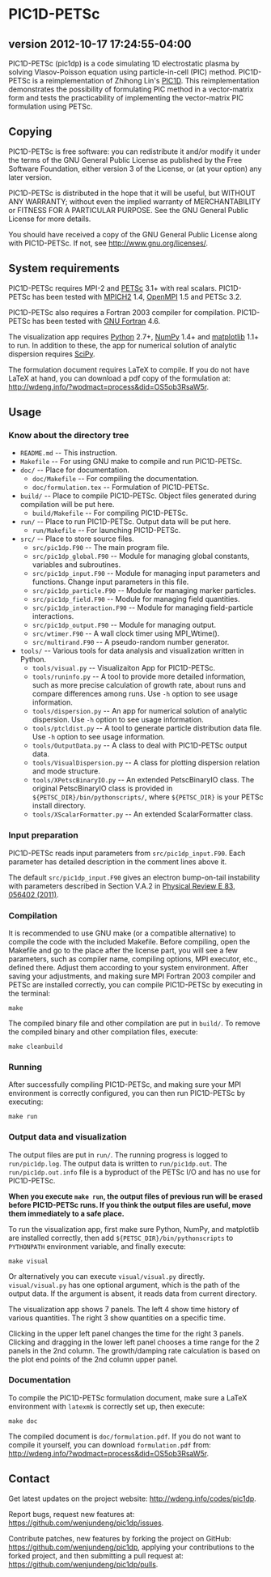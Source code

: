 PIC1D-PETSc
===========
version 2012-10-17 17:24:55-04:00
---------------------------------

PIC1D-PETSc (pic1dp) is a code simulating 1D electrostatic plasma by solving
Vlasov-Poisson equation using particle-in-cell (PIC) method.  PIC1D-PETSc is a
reimplementation of Zhihong Lin's
[PIC1D](http://phoenix.ps.uci.edu/zlin/pic1d/).  This reimplementation
demonstrates the possibility of formulating PIC method in a vector-matrix form
and tests the practicability of implementing the vector-matrix PIC formulation
using PETSc.


Copying
-------

PIC1D-PETSc is free software: you can redistribute it and/or modify
it under the terms of the GNU General Public License as published by
the Free Software Foundation, either version 3 of the License, or
(at your option) any later version.

PIC1D-PETSc is distributed in the hope that it will be useful,
but WITHOUT ANY WARRANTY; without even the implied warranty of
MERCHANTABILITY or FITNESS FOR A PARTICULAR PURPOSE.  See the
GNU General Public License for more details.

You should have received a copy of the GNU General Public License
along with PIC1D-PETSc.  If not, see <http://www.gnu.org/licenses/>.


System requirements
-------------------

PIC1D-PETSc requires MPI-2 and [PETSc](http://www.mcs.anl.gov/petsc/) 3.1+ with
real scalars.  PIC1D-PETSc has been tested with
[MPICH2](http://www.mcs.anl.gov/research/projects/mpich2/) 1.4,
[OpenMPI](http://www.open-mpi.org/) 1.5 and PETSc 3.2.

PIC1D-PETSc also requires a Fortran 2003 compiler for compilation.  PIC1D-PETSc
has been tested with [GNU Fortran](http://gcc.gnu.org/fortran/) 4.6.

The visualization app requires [Python](http://www.python.org/) 2.7+,
[NumPy](http://numpy.scipy.org/) 1.4+ and
[matplotlib](http://matplotlib.sourceforge.net/) 1.1+ to run.
In addition to these, the app for numerical solution of analytic dispersion
requires [SciPy](http://www.scipy.org/).

The formulation document requires LaTeX to compile.  If you do not have LaTeX
at hand, you can download a pdf copy of the formulation at:
<http://wdeng.info/?wpdmact=process&did=OS5ob3RsaW5r>.


Usage
-----

### Know about the directory tree

+ `README.md` -- This instruction.
+ `Makefile` -- For using GNU make to compile and run PIC1D-PETSc.
+ `doc/` -- Place for documentation.
	+ `doc/Makefile` -- For compiling the documentation.
	+ `doc/formulation.tex` -- Formulation of PIC1D-PETSc.
+ `build/` -- Place to compile PIC1D-PETSc.  Object files generated during
compilation will be put here.
	+ `build/Makefile` -- For compiling PIC1D-PETSc.
+ `run/` -- Place to run PIC1D-PETSc.  Output data will be put here.
	+ `run/Makefile` -- For launching PIC1D-PETSc.
+ `src/` -- Place to store source files.
	+ `src/pic1dp.F90` -- The main program file.
	+ `src/pic1dp_global.F90` -- Module for managing global constants,
	variables and subroutines.
	+ `src/pic1dp_input.F90` -- Module for managing input parameters and
	functions.  Change input parameters in this file.
	+ `src/pic1dp_particle.F90` -- Module for managing marker particles.
	+ `src/pic1dp_field.F90` -- Module for managing field quantities.
	+ `src/pic1dp_interaction.F90` -- Module for managing field-particle
	interactions.
	+ `src/pic1dp_output.F90` -- Module for managing output.
	+ `src/wtimer.F90` -- A wall clock timer using MPI_Wtime().
	+ `src/multirand.F90` -- A pseudo-random number generator.
+ `tools/` -- Various tools for data analysis and visualization written in
Python.
	+ `tools/visual.py` -- Visualizaiton App for PIC1D-PETSc.
	+ `tools/runinfo.py` -- A tool to provide more detailed information, such
	as more precise calculation of growth rate, about runs and compare
	differences among runs.  Use `-h` option to see usage information.
	+ `tools/dispersion.py` -- An app for numerical solution of analytic
	dispersion.  Use `-h` option to see usage information.
	+ `tools/ptcldist.py` -- A tool to generate particle distribution data
	file.  Use `-h` option to see usage information.
	+ `tools/OutputData.py` -- A class to deal with PIC1D-PETSc output data.
	+ `tools/VisualDispersion.py` -- A class for plotting dispersion relation
	and mode structure.
	+ `tools/XPetscBinaryIO.py` -- An extended PetscBinaryIO class.  The
	original PetscBinaryIO class is provided in
	`${PETSC_DIR}/bin/pythonscripts/`, where `${PETSC_DIR}` is your PETSc install
	directory.
	+ `tools/XScalarFormatter.py` -- An extended ScalarFormatter class.


### Input preparation

PIC1D-PETSc reads input parameters from `src/pic1dp_input.F90`.  Each parameter
has detailed description in the comment lines above it.

The default `src/pic1dp_input.F90` gives an electron bump-on-tail instability
with parameters described in Section V.A.2 in [Physical Review E 83, 056402
(2011)](http://dx.doi.org/10.1103/PhysRevE.83.056402).


### Compilation

It is recommended to use GNU make (or a compatible alternative) to compile the
code with the included Makefile.  Before compiling, open the Makefile and go to
the place after the license part, you will see a few parameters, such as
compiler name, compiling options, MPI executor, etc., defined there.  Adjust
them according to your system environment.  After saving your adjustments, and
making sure MPI Fortran 2003 compiler and PETSc are installed correctly, you can
compile PIC1D-PETSc by executing in the terminal:

	make

The compiled binary file and other compilation are put in `build/`.  To remove
the compiled binary and other compilation files, execute:

	make cleanbuild


### Running

After successfully compiling PIC1D-PETSc, and making sure your MPI environment
is correctly configured, you can then run PIC1D-PETSc by executing:

	make run


### Output data and visualization

The output files are put in `run/`.  The running progress is logged to
`run/pic1dp.log`.  The output data is written to `run/pic1dp.out`.  The
`run/pic1dp.out.info` file is a byproduct of the PETSc I/O and has no use for
PIC1D-PETSc.

**When you execute `make run`, the output files of previous run will be erased
before PIC1D-PETSc runs.  If you think the output files are useful, move them
immediately to a safe place.**

To run the visualization app, first make sure Python, NumPy, and matplotlib are
installed correctly, then add `${PETSC_DIR}/bin/pythonscripts` to `PYTHONPATH`
environment variable, and finally execute:

	make visual

Or alternatively you can execute `visual/visual.py` directly.
`visual/visual.py` has one optional argument, which is the path of the output
data.  If the argument is absent, it reads data from current directory.

The visualization app shows 7 panels.  The left 4 show time history of various
quantities.  The right 3 show quantities on a specific time.

Clicking in the upper left panel changes the time for the right 3 panels.
Clicking and dragging in the lower left panel chooses a time range for the 2
panels in the 2nd column.  The growth/damping rate calculation is based on the
plot end points of the 2nd column upper panel.


### Documentation

To compile the PIC1D-PETSc formulation document, make sure a LaTeX environment
with `latexmk` is correctly set up, then execute:

	make doc

The compiled document is `doc/formulation.pdf`.  If you do not want to compile
it yourself, you can download `formulation.pdf` from:
<http://wdeng.info/?wpdmact=process&did=OS5ob3RsaW5r>.


Contact
-------

Get latest updates on the project website:
<http://wdeng.info/codes/pic1dp>.

Report bugs, request new features at:
<https://github.com/wenjundeng/pic1dp/issues>.

Contribute patches, new features by forking the project on GitHub:
<https://github.com/wenjundeng/pic1dp>, applying your contributions to the
forked project, and then submitting a pull request at:
<https://github.com/wenjundeng/pic1dp/pulls>.

